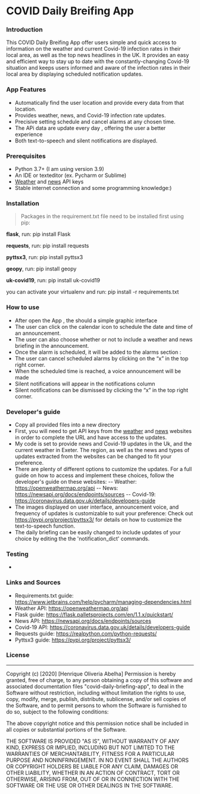 # COVID Daily Breifing App

### Introduction
This COVID Daily Breifing App offer users simple and quick access to information on the weather and current Covid-19 infection rates in their local area, as well as the top news headlines in the UK. It provides an easy and efficient way to stay up to date with the constantly-changing Covid-19 situation and keeps users informed and aware of the infection rates in their local area by displaying scheduled notification updates. 
### App Features
- Automatically find the user location and provide every data from that location. 
- Provides weather, news, and Covid-19 infection rate updates. 
- Precisive setting schedule and cancel alarms at any chosen time. 
- The APi data are update every day , offering the user a better experience 
- Both text-to-speech and silent notifications are displayed.

### Prerequisites
  - Python 3.7+ (I am using version 3.9)
  - An IDE or texteditor (ex. Pycharm or Sublime)
  - [Weather] and [news] API keys
  - Stable internet connection and some programming knowledge:)
  
### Installation
> Packages in the requirement.txt file need to be installed first using pip: 

**flask**, run:
pip install Flask

**requests**, run:
pip install requests

**pyttsx3**, run:
pip install pyttsx3

**geopy**, run:
pip install geopy

**uk-covid19**, run:
pip install uk-covid19

you can activate your virtualenv and run:
pip install -r requirements.txt

### How to use
- After open the App , the should a simple graphic interface
- The user can click on the calendar icon to schedule the date and time of an announcement. 
- The user can also choose whether or not to include a weather and news briefing in the announcement. 
- Once the alarm is scheduled, it will be added to the alarms section :
- The user can cancel scheduled alarms by clicking on the “x” in the top right corner. 
- When the scheduled time is reached, a voice announcement will be made
- Silent notifications will appear in the notifications column
- Silent notifications can be dismissed by clicking the “x” in the top right corner.


### Developer's guide
- Copy all provided files into a new directory 
- First, you will need to get API keys from the [weather] and [news] websites in order to complete the URL and have access to the updates.
- My code is set to provide news and Covid-19 updates in the Uk, and the current weather in Exeter. The region, as well as the news and types of updates extracted from the websites can be changed to fit your preference. 
- There are plenty of different options to customize the updates. For a full guide on how to access and implement these choices, follow the developer's guide on these websites: 
-- Weather: https://openweathermap.org/api
-- News: https://newsapi.org/docs/endpoints/sources
-- Covid-19: https://coronavirus.data.gov.uk/details/developers-guide
- The images displayed on user interface, announcement voice, and frequency of updates is customizable to suit your preference:
Check out https://pypi.org/project/pyttsx3/ for details on how to customize the text-to-speech function.
- The daily briefing can be easily changed to include updates of your choice by editing the the 'notification_dict' commands. 

### Testing 
- 

### Links and Sources
- Requirements.txt guide: https://www.jetbrains.com/help/pycharm/managing-dependencies.html
- Weather API: https://openweathermap.org/api
- Flask guide: https://flask.palletsprojects.com/en/1.1.x/quickstart/
- News API: https://newsapi.org/docs/endpoints/sources
- Covid-19 API: https://coronavirus.data.gov.uk/details/developers-guide
- Requests guide: https://realpython.com/python-requests/
- Pyttsx3 guide: https://pypi.org/project/pyttsx3/ 



### License
----
Copyright (c) [2020] [Henrique Oliveria Abelha]
Permission is hereby granted, free of charge, to any person obtaining a copy
of this software and associated documentation files "covid-daily-briefing-app", to deal
in the Software without restriction, including without limitation the rights
to use, copy, modify, merge, publish, distribute, sublicense, and/or sell
copies of the Software, and to permit persons to whom the Software is
furnished to do so, subject to the following conditions:

The above copyright notice and this permission notice shall be included in all
copies or substantial portions of the Software.

THE SOFTWARE IS PROVIDED "AS IS", WITHOUT WARRANTY OF ANY KIND, EXPRESS OR
IMPLIED, INCLUDING BUT NOT LIMITED TO THE WARRANTIES OF MERCHANTABILITY,
FITNESS FOR A PARTICULAR PURPOSE AND NONINFRINGEMENT. IN NO EVENT SHALL THE
AUTHORS OR COPYRIGHT HOLDERS BE LIABLE FOR ANY CLAIM, DAMAGES OR OTHER
LIABILITY, WHETHER IN AN ACTION OF CONTRACT, TORT OR OTHERWISE, ARISING FROM,
OUT OF OR IN CONNECTION WITH THE SOFTWARE OR THE USE OR OTHER DEALINGS IN THE
SOFTWARE.






   [weather]: <https://openweathermap.orgr>
   [news]: <https://newsapi.org/>
   
